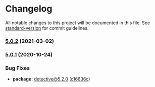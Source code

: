 # Changelog

All notable changes to this project will be documented in this file. See [standard-version](https://github.com/conventional-changelog/standard-version) for commit guidelines.

### [5.0.2](https://github.com/tmcw/module-deps/compare/v5.0.1...v5.0.2) (2021-03-02)

### [5.0.1](https://github.com/substack/module-deps/compare/v5.0.0...v5.0.1) (2020-10-24)


### Bug Fixes

* **package:** detective@5.2.0 ([c16636c](https://github.com/substack/module-deps/commit/c16636ce872c1aa484c489dd6aa18e2628b73a29))
